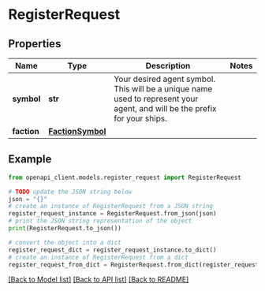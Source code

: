 # RegisterRequest


## Properties

Name | Type | Description | Notes
------------ | ------------- | ------------- | -------------
**symbol** | **str** | Your desired agent symbol. This will be a unique name used to represent your agent, and will be the prefix for your ships. | 
**faction** | [**FactionSymbol**](FactionSymbol.md) |  | 

## Example

```python
from openapi_client.models.register_request import RegisterRequest

# TODO update the JSON string below
json = "{}"
# create an instance of RegisterRequest from a JSON string
register_request_instance = RegisterRequest.from_json(json)
# print the JSON string representation of the object
print(RegisterRequest.to_json())

# convert the object into a dict
register_request_dict = register_request_instance.to_dict()
# create an instance of RegisterRequest from a dict
register_request_from_dict = RegisterRequest.from_dict(register_request_dict)
```
[[Back to Model list]](../README.md#documentation-for-models) [[Back to API list]](../README.md#documentation-for-api-endpoints) [[Back to README]](../README.md)


